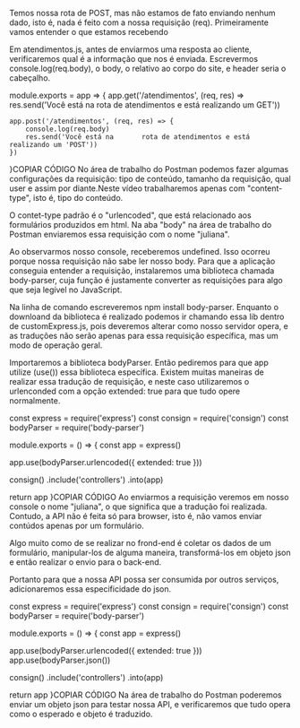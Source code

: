 Temos nossa rota de POST, mas não estamos de fato enviando nenhum dado, isto é, nada é feito com a nossa requisição (req). Primeiramente vamos entender o que estamos recebendo

Em atendimentos.js, antes de enviarmos uma resposta ao cliente, verificaremos qual é a informação que nos é enviada. Escrevermos console.log(req.body), o body, o relativo ao corpo do site, e header seria o cabeçalho.

module.exports = app => { 
    app.get('/atendimentos', (req, res) => res.send('Você está na       rota de atendimentos e está realizando um GET'))

    app.post('/atendimentos', (req, res) => { 
        console.log(req.body)
        res.send('Você está na       rota de atendimentos e está             realizando um 'POST'))
    })

}COPIAR CÓDIGO
No área de trabalho do Postman podemos fazer algumas configurações da requisição: tipo de conteúdo, tamanho da requisição, qual user e assim por diante.Neste vídeo trabalharemos apenas com "content-type", isto é, tipo do conteúdo.

O contet-type padrão é o "urlencoded", que está relacionado aos formulários produzidos em html. Na aba "body" na área de trabalho do Postman enviaremos essa requisição com o nome "juliana".

Ao observarmos nosso console, receberemos undefined. Isso ocorreu porque nossa requisição não sabe ler nosso body. Para que a aplicação conseguia entender a requisição, instalaremos uma biblioteca chamada body-parser, cuja função é justamente converter as requisições para algo que seja legível no JavaScript.

Na linha de comando escreveremos npm install body-parser. Enquanto o downloand da biblioteca é realizado podemos ir chamando essa lib dentro de customExpress.js, pois deveremos alterar como nosso servidor opera, e as traduções não serão apenas para essa requisição específica, mas um modo de operação geral.

Importaremos a biblioteca bodyParser. Então pediremos para que app utilize (use()) essa biblioteca específica. Existem muitas maneiras de realizar essa tradução de requisição, e neste caso utilizaremos o urlenconded com a opção extended: true para que tudo opere normalmente.

const express = require('express')
const consign = require('consign')
const bodyParser = require('body-parser')

module.exports = () => {
 const app = express()

 app.use(bodyParser.urlencoded({ extended: true }))

 consign()
   .include('controllers')
   .into(app)

 return app
}COPIAR CÓDIGO
Ao enviarmos a requisição veremos em nosso console o nome "juliana", o que significa que a tradução foi realizada. Contudo, a API não é feita só para browser, isto é, não vamos enviar contúdos apenas por um formulário.

Algo muito como de se realizar no frond-end é coletar os dados de um formulário, manipular-los de alguma maneira, transformá-los em objeto json e então realizar o envio para o back-end.

Portanto para que a nossa API possa ser consumida por outros serviços, adicionaremos essa especificidade do json.

const express = require('express')
const consign = require('consign')
const bodyParser = require('body-parser')

module.exports = () => {
 const app = express()

 app.use(bodyParser.urlencoded({ extended: true }))
 app.use(bodyParser.json())

 consign()
   .include('controllers')
   .into(app)

 return app
}COPIAR CÓDIGO
Na área de trabalho do Postman poderemos enviar um objeto json para testar nossa API, e verificaremos que tudo opera como o esperado e objeto é traduzido.